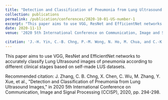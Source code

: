 ```yaml
---
title: "Detection and Classification of Pneumonia from Lung Ultrasound Images"
collection: publications
permalink: /publication/conferences/2020-10-01-US-number-1
excerpt: "This paper aims to use VGG, ResNet and EfficientNet networks to accurately classify Lung Ultrasound images of pneumonia according to different clinical stages based on self-made LUS datasets. <img src='/images/500x300.png'>"
date: 2020-11-13
venue: '2020 5th International Conference on Communication, Image and Signal Processing (CCISP)'

citation: 'J.-H. Yin, C.-B. Chng, P.-M. Wong, N. Ho, M. Chua, and C.-K. Chui, "VR and AR in human performance research―An NUS experience," Virtual Reality & Intelligent Hardware, vol. 2, pp. 381-393, 2020.'
---
```

This paper aims to use VGG, ResNet and EfficientNet networks to accurately classify Lung Ultrasound images of pneumonia according to different clinical stages based on self-made LUS datasets.

Recommended citation: J. Zhang, C. B. Chng, X. Chen, C. Wu, M. Zhang, Y. Xue, et al., "Detection and Classification of Pneumonia from Lung Ultrasound Images," in 2020 5th International Conference on Communication, Image and Signal Processing (CCISP), 2020, pp. 294-298.